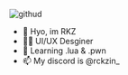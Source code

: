 ![githud](https://github.com/DevRKZ/DevRKZ/assets/152344412/abf2246d-b6c2-418a-a954-8428356f41cf)

- 👋 Hyo, im RKZ
- 👨‍💻 UI/UX Desginer
- 🌱 Learning .lua & .pwn
- 📫 My discord is @rckzin_

<!---
DevRKZ/DevRKZ is a ✨ special ✨ repository because its `README.md` (this file) appears on your GitHub profile.
You can click the Preview link to take a look at your changes.
--->
